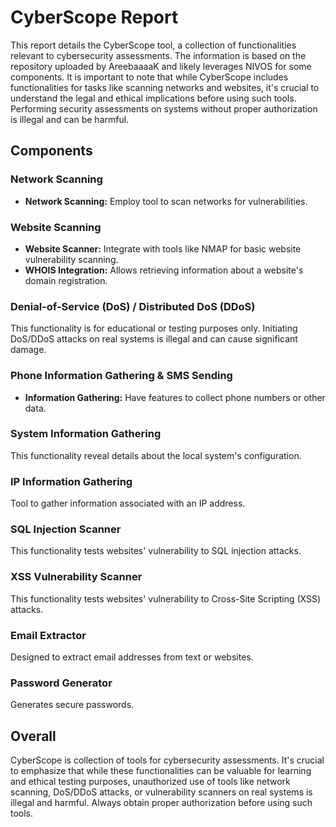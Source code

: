 # CyberScope Report

This report details the CyberScope tool, a collection of functionalities relevant to cybersecurity assessments. The information is based on the repository uploaded by AreebaaaaK and likely leverages NIVOS for some components.
It is important to note that while CyberScope includes functionalities for tasks like scanning networks and websites, it's crucial to understand the legal and ethical implications before using such tools. Performing security assessments on systems without proper authorization is illegal and can be harmful.

## Components

### Network Scanning

- **Network Scanning:** Employ tool to scan networks for vulnerabilities.

### Website Scanning

- **Website Scanner:** Integrate with tools like NMAP for basic website vulnerability scanning.
- **WHOIS Integration:** Allows retrieving information about a website's domain registration.

### Denial-of-Service (DoS) / Distributed DoS (DDoS) 

This functionality is for educational or testing purposes only. Initiating DoS/DDoS attacks on real systems is illegal and can cause significant damage.

### Phone Information Gathering & SMS Sending 

- **Information Gathering:** Have features to collect phone numbers or other data.

### System Information Gathering

This functionality reveal details about the local system's configuration.

### IP Information Gathering

Tool to gather information associated with an IP address.

### SQL Injection Scanner

This functionality tests websites' vulnerability to SQL injection attacks.

### XSS Vulnerability Scanner 

This functionality tests websites' vulnerability to Cross-Site Scripting (XSS) attacks.

### Email Extractor

Designed to extract email addresses from text or websites.

### Password Generator

Generates secure passwords.

## Overall

CyberScope is collection of tools for cybersecurity assessments. It's crucial to emphasize that while these functionalities can be valuable for learning and ethical testing purposes, unauthorized use of tools like network scanning, DoS/DDoS attacks, or vulnerability scanners on real systems is illegal and harmful. Always obtain proper authorization before using such tools.
